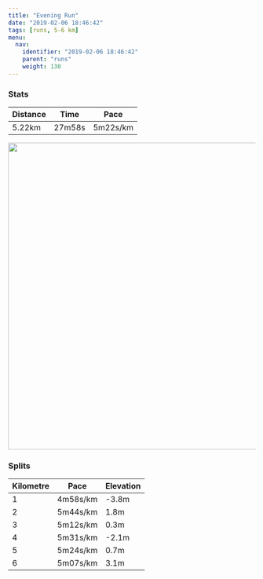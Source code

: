 ```yaml
---
title: "Evening Run"
date: "2019-02-06 18:46:42"
tags: [runs, 5-6 km]
menu:
  nav:
    identifier: "2019-02-06 18:46:42"
    parent: "runs"
    weight: 130
---
```


### Stats

| Distance | Time | Pace |
|----------|------|------|
|5.22km|27m58s|5m22s/km|

<img src='https://maps.googleapis.com/maps/api/staticmap?maptype=terrain&path=enc:upjeI`yyLnCjHpHbCrJnPdHrUhGle@k@r@KeBfArJyAze@`@fKu@yE~AcP\iXyFqg@mIe]iK}QqDSwGeL&key=AIzaSyBPVQ_iynBzLujdhfLzy8Z-5zczbktE55k&size=800x800&scale=2&markers=color:yellow|label:S|53.47099,-2.26721&markers=color:green|label:F|53.471099999999986,-2.26729' width='625' />

### Splits

| Kilometre | Pace | Elevation |
|------|------|-----------|
|1|4m58s/km|-3.8m|
|2|5m44s/km|1.8m|
|3|5m12s/km|0.3m|
|4|5m31s/km|-2.1m|
|5|5m24s/km|0.7m|
|6|5m07s/km|3.1m|
